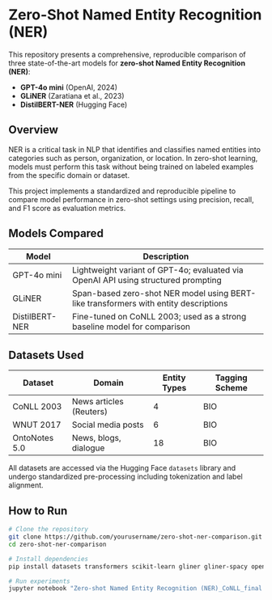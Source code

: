 # Zero-Shot Named Entity Recognition (NER)

This repository presents a comprehensive, reproducible comparison of three state-of-the-art models for **zero-shot Named Entity Recognition (NER)**:

- **GPT-4o mini** (OpenAI, 2024)  
- **GLiNER** (Zaratiana et al., 2023)  
- **DistilBERT-NER** (Hugging Face)

## Overview

NER is a critical task in NLP that identifies and classifies named entities into categories such as person, organization, or location. In zero-shot learning, models must perform this task without being trained on labeled examples from the specific domain or dataset.

This project implements a standardized and reproducible pipeline to compare model performance in zero-shot settings using precision, recall, and F1 score as evaluation metrics.

## Models Compared

| Model          | Description                                                                          |
|----------------|--------------------------------------------------------------------------------------|
| GPT-4o mini    | Lightweight variant of GPT-4o; evaluated via OpenAI API using structured prompting   |
| GLiNER         | Span-based zero-shot NER model using BERT-like transformers with entity descriptions |
| DistilBERT-NER | Fine-tuned on CoNLL 2003; used as a strong baseline model for comparison             |

## Datasets Used

| Dataset       | Domain                  | Entity Types | Tagging Scheme |
|---------------|--------------------------|---------------|-----------------|
| CoNLL 2003    | News articles (Reuters)  | 4             | BIO             |
| WNUT 2017     | Social media posts       | 6             | BIO             |
| OntoNotes 5.0 | News, blogs, dialogue    | 18            | BIO             |

All datasets are accessed via the Hugging Face `datasets` library and undergo standardized pre-processing including tokenization and label alignment.


## How to Run

```bash
# Clone the repository
git clone https://github.com/yourusername/zero-shot-ner-comparison.git
cd zero-shot-ner-comparison

# Install dependencies
pip install datasets transformers scikit-learn gliner gliner-spacy openai

# Run experiments
jupyter notebook "Zero-shot Named Entity Recognition (NER)_CoNLL_final.ipynb"
